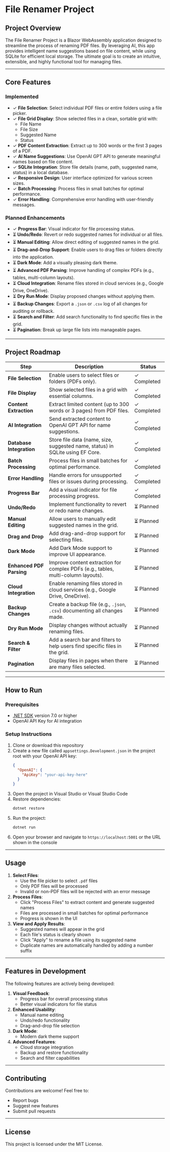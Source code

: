 # File Renamer Project

## **Project Overview**
The File Renamer Project is a Blazor WebAssembly application designed to streamline the process of renaming PDF files. By leveraging AI, this app provides intelligent name suggestions based on file content, while using SQLite for efficient local storage. The ultimate goal is to create an intuitive, extensible, and highly functional tool for managing files.

---

## **Core Features**

### **Implemented**
- ✓ **File Selection**: Select individual PDF files or entire folders using a file picker.
- ✓ **File Grid Display**: Show selected files in a clean, sortable grid with:
  - File Name
  - File Size
  - Suggested Name
  - Status
- ✓ **PDF Content Extraction**: Extract up to 300 words or the first 3 pages of a PDF.
- ✓ **AI Name Suggestions**: Use OpenAI GPT API to generate meaningful names based on file content.
- ✓ **SQLite Integration**: Store file details (name, path, suggested name, status) in a local database.
- ✓ **Responsive Design**: User interface optimized for various screen sizes.
- ✓ **Batch Processing**: Process files in small batches for optimal performance.
- ✓ **Error Handling**: Comprehensive error handling with user-friendly messages.

### **Planned Enhancements**
- ✓ **Progress Bar**: Visual indicator for file processing status.
- ⏳ **Undo/Redo**: Revert or redo suggested names for individual or all files.
- ⏳ **Manual Editing**: Allow direct editing of suggested names in the grid.
- ⏳ **Drag-and-Drop Support**: Enable users to drag files or folders directly into the application.
- ⏳ **Dark Mode**: Add a visually pleasing dark theme.
- ⏳ **Advanced PDF Parsing**: Improve handling of complex PDFs (e.g., tables, multi-column layouts).
- ⏳ **Cloud Integration**: Rename files stored in cloud services (e.g., Google Drive, OneDrive).
- ⏳ **Dry Run Mode**: Display proposed changes without applying them.
- ⏳ **Backup Changes**: Export a `.json` or `.csv` log of all changes for auditing or rollback.
- ⏳ **Search and Filter**: Add search functionality to find specific files in the grid.
- ⏳ **Pagination**: Break up large file lists into manageable pages.

---

## **Project Roadmap**

| Step                     | Description                                                                                     | Status    |
|--------------------------|-----------------------------------------------------------------------------------------|-----------|
| **File Selection**       | Enable users to select files or folders (PDFs only).                                             | ✓ Completed |
| **File Display**         | Show selected files in a grid with essential columns.                                            | ✓ Completed |
| **Content Extraction**   | Extract limited content (up to 300 words or 3 pages) from PDF files.                             | ✓ Completed |
| **AI Integration**       | Send extracted content to OpenAI GPT API for name suggestions.                                   | ✓ Completed |
| **Database Integration** | Store file data (name, size, suggested name, status) in SQLite using EF Core.                    | ✓ Completed |
| **Batch Processing**     | Process files in small batches for optimal performance.                                          | ✓ Completed |
| **Error Handling**       | Handle errors for unsupported files or issues during processing.                                 | ✓ Completed |
| **Progress Bar**         | Add a visual indicator for file processing progress.                                             | ✓ Completed |
| **Undo/Redo**           | Implement functionality to revert or redo name changes.                                          | ⏳ Planned |
| **Manual Editing**       | Allow users to manually edit suggested names in the grid.                                        | ⏳ Planned |
| **Drag and Drop**        | Add drag-and-drop support for selecting files.                                                   | ⏳ Planned |
| **Dark Mode**            | Add Dark Mode support to improve UI appearance.                                                 | ⏳ Planned |
| **Enhanced PDF Parsing** | Improve content extraction for complex PDFs (e.g., tables, multi-column layouts).                | ⏳ Planned |
| **Cloud Integration**    | Enable renaming files stored in cloud services (e.g., Google Drive, OneDrive).                   | ⏳ Planned |
| **Backup Changes**       | Create a backup file (e.g., `.json`, `.csv`) documenting all changes made.                       | ⏳ Planned |
| **Dry Run Mode**         | Display changes without actually renaming files.                                                | ⏳ Planned |
| **Search & Filter**      | Add a search bar and filters to help users find specific files in the grid.                      | ⏳ Planned |
| **Pagination**           | Display files in pages when there are many files selected.                                       | ⏳ Planned |

---

## **How to Run**

### **Prerequisites**
- [.NET SDK](https://dotnet.microsoft.com/download) version 7.0 or higher
- OpenAI API Key for AI integration

### **Setup Instructions**
1. Clone or download this repository
2. Create a new file called `appsettings.Development.json` in the project root with your OpenAI API key:
   ```json
   {
     "OpenAI": {
       "ApiKey": "your-api-key-here"
     }
   }
   ```
3. Open the project in Visual Studio or Visual Studio Code
4. Restore dependencies:
   ```bash
   dotnet restore
   ```
5. Run the project:
   ```bash
   dotnet run
   ```
6. Open your browser and navigate to `https://localhost:5001` or the URL shown in the console

---

## **Usage**

1. **Select Files**:
   - Use the file picker to select `.pdf` files
   - Only PDF files will be processed
   - Invalid or non-PDF files will be rejected with an error message
2. **Process Files**:
   - Click "Process Files" to extract content and generate suggested names
   - Files are processed in small batches for optimal performance
   - Progress is shown in the UI
3. **View and Apply Results**:
   - Suggested names will appear in the grid
   - Each file's status is clearly shown
   - Click "Apply" to rename a file using its suggested name
   - Duplicate names are automatically handled by adding a number suffix

---

## **Features in Development**

The following features are actively being developed:
1. **Visual Feedback**:
   - Progress bar for overall processing status
   - Better visual indicators for file status
2. **Enhanced Usability**:
   - Manual name editing
   - Undo/redo functionality
   - Drag-and-drop file selection
3. **Dark Mode**:
   - Modern dark theme support
4. **Advanced Features**:
   - Cloud storage integration
   - Backup and restore functionality
   - Search and filter capabilities

---

## **Contributing**

Contributions are welcome! Feel free to:
- Report bugs
- Suggest new features
- Submit pull requests

---

## **License**

This project is licensed under the MIT License.
